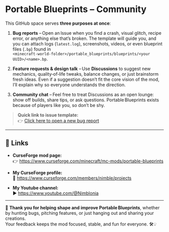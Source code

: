 #  Portable Blueprints – Community

This GitHub space serves **three purposes at once**:  

1. **Bug reports** – Open an Issue when you find a crash, visual glitch, recipe error, or anything else that’s broken. The template will guide you, and you can attach logs (`latest.log`), screenshots, videos, or even blueprint files (`.bp`) found in  
   `<minecraft-world-folder>/portable_blueprints/blueprints/<your UUID>/<name>.bp`.

2. **Feature requests & design talk** – Use **Discussions** to suggest new mechanics, quality‑of‑life tweaks, balance changes, or just brainstorm fresh ideas. Even if a suggestion doesn’t fit the core vision of the mod, I’ll explain why so everyone understands the direction.

3. **Community chat** – Feel free to treat Discussions as an open lounge: show off builds, share tips, or ask questions. Portable Blueprints exists because of players like you, so don’t be shy.

> **Quick link to issue template:**  
> 👉 [Click here to open a new bug report](https://github.com/nimblonia/Mod_Portable_blueprint_Community/issues/new/choose)

---


## 🔗 Links

- **CurseForge mod page:**  
  👉 https://www.curseforge.com/minecraft/mc-mods/portable-blueprints  

- **My CurseForge profile:**  
  👤 https://www.curseforge.com/members/nimble/projects

- **My Youtube channel:**  
  ▶️ https://www.youtube.com/@Nimblonia

---

🙌 **Thank you for helping shape and improve Portable Blueprints**, whether by hunting bugs, pitching features, or just hanging out and sharing your creations.  
Your feedback keeps the mod focused, stable, and fun for everyone. 🛠️💡
